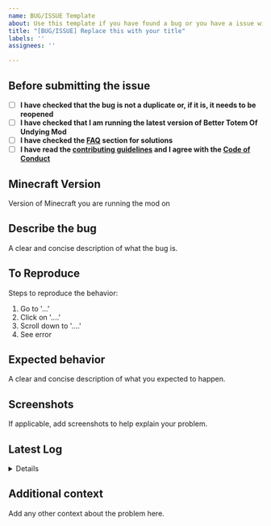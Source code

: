 ```yaml
---
name: BUG/ISSUE Template
about: Use this template if you have found a bug or you have a issue with something.
title: "[BUG/ISSUE] Replace this with your title"
labels: ''
assignees: ''

---
```


## Before submitting the issue

- [ ] **I have checked that the bug is not a duplicate or, if it is, it needs to be reopened**
- [ ] **I have checked that I am running the latest version of Better Totem Of Undying Mod**
- [ ] **I have checked the [FAQ](https://github.com/CerbonXD/BetterTotemOfUndying/blob/master/FAQ.md) section for solutions**
- [ ] **I have read the [contributing guidelines](https://github.com/CerbonXD/BetterTotemOfUndying/blob/master/CONTRIBUTING.md#issues) and I agree with the [Code of Conduct](https://github.com/CerbonXD/BetterTotemOfUndying/blob/master/CODE_OF_CONDUCT.md)**

## Minecraft Version
Version of Minecraft you are running the mod on

## Describe the bug
A clear and concise description of what the bug is.

## To Reproduce
Steps to reproduce the behavior:
1. Go to '...'
2. Click on '....'
3. Scroll down to '....'
4. See error

## Expected behavior
A clear and concise description of what you expected to happen.

## Screenshots
If applicable, add screenshots to help explain your problem.

## Latest Log

<details>

```
Please paste here the latest log (Open the folder where your Minecraft is installed and search for "logs" folder, open latest.log and paste it's content here). 
```

</details>

## Additional context
Add any other context about the problem here.
